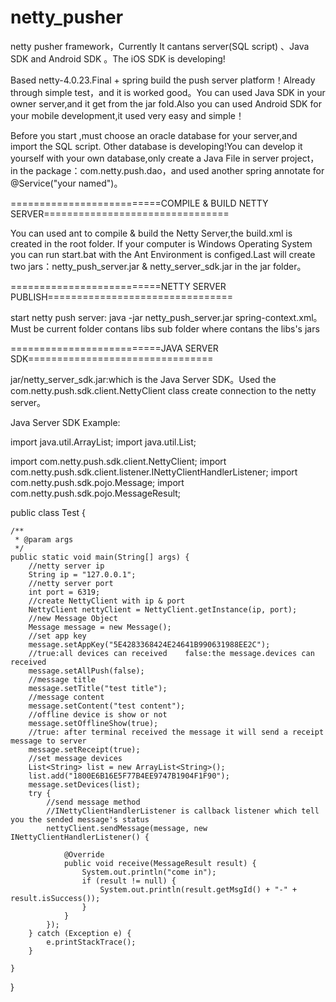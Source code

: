 netty_pusher
============

netty pusher framework，Currently It cantans server(SQL script) 、Java SDK and Android SDK 。The iOS SDK is developing!

Based netty-4.0.23.Final + spring build the push server platform！Already through simple test，and it is worked good。You can used Java SDK in your owner server,and it get from the jar fold.Also you can used Android SDK for your mobile development,it used very easy and simple！

Before you start ,must choose an oracle database for your server,and import the SQL script. Other database is developing!You can develop it yourself with your own database,only create a Java File in server project，in the package：com.netty.push.dao，and used another spring annotate for @Service("your named")。


==========================COMPILE & BUILD NETTY SERVER================================

You can used ant to compile & build the Netty Server,the build.xml is created in the root folder.
If your computer is  Windows Operating System you can run start.bat with the Ant Environment is configed.Last will create two jars：netty_push_server.jar & netty_server_sdk.jar in the jar folder。


==========================NETTY SERVER PUBLISH================================

start netty push server:  java -jar netty_push_server.jar spring-context.xml。
Must be current folder contans libs sub folder where contans the libs's jars


==========================JAVA SERVER SDK================================

jar/netty_server_sdk.jar:which is the Java Server SDK。Used the com.netty.push.sdk.client.NettyClient class create connection to the netty server。


Java Server SDK Example:

import java.util.ArrayList;
import java.util.List;

import com.netty.push.sdk.client.NettyClient;
import com.netty.push.sdk.client.listener.INettyClientHandlerListener;
import com.netty.push.sdk.pojo.Message;
import com.netty.push.sdk.pojo.MessageResult;

public class Test {

	/**
	 * @param args
	 */
	public static void main(String[] args) {		
		//netty server ip
		String ip = "127.0.0.1";
		//netty server port
		int port = 6319;
		//create NettyClient with ip & port
		NettyClient nettyClient = NettyClient.getInstance(ip, port);
		//new Message Object
		Message message = new Message();
		//set app key
		message.setAppKey("5E4283368424E24641B990631988EE2C");
		//true:all devices can received    false:the message.devices can received
		message.setAllPush(false);
		//message title
		message.setTitle("test title");
		//message content 
		message.setContent("test content");
		//offline device is show or not
		message.setOfflineShow(true);
		//true: after terminal received the message it will send a receipt message to server
		message.setReceipt(true);
		//set message devices
		List<String> list = new ArrayList<String>(); 
		list.add("1800E6B16E5F77B4EE9747B1904F1F90");
		message.setDevices(list);		
		try {
			//send message method 
			//INettyClientHandlerListener is callback listener which tell you the sended message's status
			nettyClient.sendMessage(message, new INettyClientHandlerListener() {

				@Override
				public void receive(MessageResult result) {
					System.out.println("come in");
					if (result != null) {
						System.out.println(result.getMsgId() + "-" + result.isSuccess());
					}
				}
			});
		} catch (Exception e) {
			e.printStackTrace();
		}

	}

}

